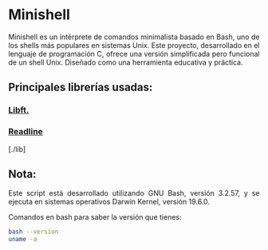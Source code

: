 # Minishell
<div style="text-align: justify">
Minishell es un intérprete de comandos minimalista basado en Bash, uno de los shells más populares en sistemas Unix. Este proyecto, desarrollado en el lenguaje de programación C, ofrece una versión simplificada pero funcional de un shell Unix. Diseñado como una herramienta educativa y práctica.

## Principales librerías usadas:
<a href="https://github.com/dacortes/libft.git" target="_blank"><h3><b>Libft.</b></h3></a>
<a href="https://github.com/dacortes/minishell/tree/master/lib/readline" target="_blank"><h3><b>Readline</b></h3></a>
[./lib]

## Nota:
Este script está desarrollado utilizando GNU Bash, versión 3.2.57, y se ejecuta en sistemas operativos Darwin Kernel, versión 19.6.0.

Comandos en bash para saber la versión que tienes:
 ```bash
bash --version
uname -a
```
</div>